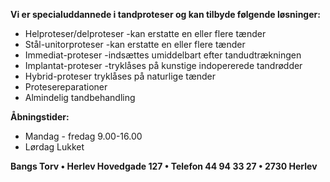 

**Vi er specialuddannede i tandproteser og kan tilbyde følgende løsninger:**

* Helproteser/delproteser -kan erstatte en eller flere tænder
* Stål-unitorproteser -kan erstatte en eller flere tænder
* Immediat-proteser -indsættes umiddelbart efter tandudtrækningen
* Implantat-proteser -tryklåses på kunstige indopererede tandrødder
* Hybrid-proteser tryklåses på naturlige tænder
* Protesereparationer
* Almindelig tandbehandling

**Åbningstider:**

* Mandag - fredag 9.00-16.00
* Lørdag Lukket

**Bangs Torv • Herlev Hovedgade 127 • Telefon 44 94 33 27 • 2730 Herlev**